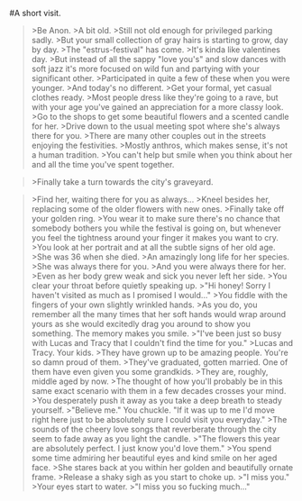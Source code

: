 #A short visit.

>\>Be Anon.
>\>A bit old.
>\>Still not old enough for privileged parking sadly.
>\>But your small collection of gray hairs is starting to grow, day by day.
>\>The "estrus-festival" has come.
>\>It's kinda like valentines day.
>\>But instead of all the sappy "love you's" and slow dances with soft jazz it's more focused on wild fun and partying with your significant other.
>\>Participated in quite a few of these when you were younger.
>\>And today's no different.
>\>Get your formal, yet casual clothes ready.
>\>Most people dress like they're going to a rave, but with your age you've gained an appreciation for a more classy look.
>\>Go to the shops to get some beautiful flowers and a scented candle for her.
>\>Drive down to the usual meeting spot where she's always there for you.
>\>There are many other couples out in the streets enjoying the festivities.
>\>Mostly anthros, which makes sense, it's not a human tradition.
>\>You can't help but smile when you think about her and all the time you've spent together.

>\>Finally take a turn towards the city's graveyard.

>\>Find her, waiting there for you as always...
>\>Kneel besides her, replacing some of the older flowers with new ones.
>\>Finally take off your golden ring.
>\>You wear it to make sure there's no chance that somebody bothers you while the festival is going on, but whenever you feel the tightness around your finger it makes you want to cry.
>\>You look at her portrait and at all the subtle signs of her old age.
>\>She was 36 when she died.
>\>An amazingly long life for her species.
>\>She was always there for you.
>\>And you were always there for her.
>\>Even as her body grew weak and sick you never left her side.
>\>You clear your throat before quietly speaking up.
>\>"Hi honey! Sorry I haven't visited as much as I promised I would..."
>\>You fiddle with the fingers of your own slightly wrinkled hands.
>\>As you do, you remember all the many times that her soft hands would wrap around yours as she would excitedly drag you around to show you something. The memory makes you smile.
>\>"I've been just so busy with Lucas and Tracy that I couldn't find the time for you."
>\>Lucas and Tracy. Your kids.
>\>They have grown up to be amazing people. You're so damn proud of them.
>\>They've graduated, gotten married. One of them have even given you some grandkids.
>\>They are, roughly, middle aged by now.
>\>The thought of how you'll probably be in this same exact scenario with them in a few decades crosses your mind.
>\>You desperately push it away as you take a deep breath to steady yourself.
>\>"Believe me." You chuckle. "If it was up to me I'd move right here just to be absolutely sure I could visit you everyday."
>\>The sounds of the cheery love songs that reverberate through the city seem to fade away as you light the candle.
>\>"The flowers this year are absolutely perfect. I just know you'd love them."
>\>You spend some time admiring her beautiful eyes and kind smile on her aged face.
>\>She stares back at you within her golden and beautifully ornate frame.
>\>Release a shaky sigh as you start to choke up.
>\>"I miss you."
>\>Your eyes start to water.
>\>"I miss you so fucking much..."
